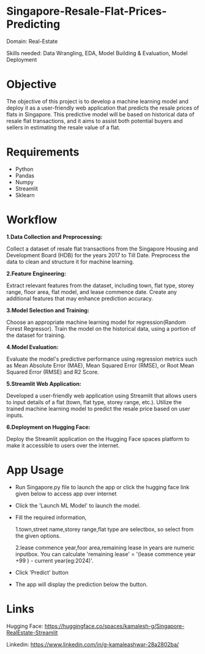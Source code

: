 # Singapore-Resale-Flat-Prices-Predicting

Domain: Real-Estate

Skills needed: Data Wrangling, EDA, Model Building & Evaluation, Model Deployment

# Objective
  The objective of this project is to develop a machine learning model and deploy it as a user-friendly web application that predicts the resale prices of flats in Singapore. This predictive model will be based on historical data of resale flat transactions, and it aims to assist both potential buyers and sellers in estimating the resale value of a flat. 

# Requirements
* Python
* Pandas
* Numpy
* Streamlit
* Sklearn
# Workflow
**1.Data Collection and Preprocessing:** 

  Collect a dataset of resale flat transactions from the Singapore Housing and Development Board (HDB) for the years 2017 to Till Date. Preprocess the data to clean and structure it for machine learning.
  
**2.Feature Engineering:**

  Extract relevant features from the dataset, including town, flat type, storey range, floor area, flat model, and lease commence date. Create any additional features that may enhance prediction accuracy.
  
**3.Model Selection and Training:**

  Choose an appropriate machine learning model for regression(Random Forest Regressor). Train the model on the historical data, using a portion of the dataset for training.
  
**4.Model Evaluation:**

  Evaluate the model's predictive performance using regression metrics such as Mean Absolute Error (MAE), Mean Squared Error (RMSE), or Root Mean Squared Error (RMSE) and R2 Score.
  
**5.Streamlit Web Application:**

  Developed a user-friendly web application using Streamlit that allows users to input details of a flat (town, flat type, storey range, etc.). Utilize the trained machine learning model to predict the resale price based on user inputs.
  
**6.Deployment on Hugging Face:**

  Deploy the Streamlit application on the Hugging Face spaces platform to make it accessible to users over the internet.
  
# App Usage
* Run Singapore.py file to launch the app or click the hugging face link given below to access app over internet
* Click the 'Launch ML Model' to launch the model.
* Fill the required information,
  
    1.town,street name,storey range,flat type are selectbox, so select from the given options.
  
    2.lease commence year,foor area,remaining lease in years are numeric inputbox. You can calculate 'remaining lease' = '(lease commence       year +99 ) - current year(eg:2024)'.
  
* Click 'Predict' button
  
* The app will display the prediction below the button.
  
# Links

Hugging Face: https://huggingface.co/spaces/kamalesh-g/Singapore-RealEstate-Streamlit

Linkedin: https://www.linkedin.com/in/g-kamaleashwar-28a2802ba/
 
